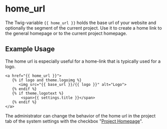 # home_url

The Twig-variable `{{ home_url }}` holds the base url of your website and optionally the segment of the current project. Use it to create a home link to the general homepage or to the current project homepage.

## Example Usage

The home url is especially useful for a home-link that is typically used for a logo. 

````
<a href="{{ home_url }}">
   {% if logo and theme.logoimg %}
      <img src="{{ base_url }}/{{ logo }}" alt="Logo">
   {% endif %}
   {% if theme.logotext %}
       <span>{{ settings.title }}</span>
   {% endif %}
</a>
````

The administrator can change the behavior of the home url in the project tab of the system settings with the checkbox "[Project Homepage](/admin-guide/project-tab)".

